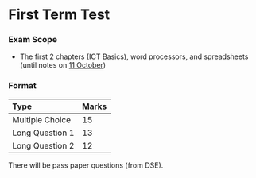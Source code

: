 # First Term Test #

### Exam Scope ###

- The first 2 chapters (ICT Basics), word processors, and spreadsheets (until notes on [11 October](/notes/11Oct.md))

### Format ###

| Type                 | Marks                   |
| :------------------- | :---------------------- |
| Multiple Choice      | 15                      |
| Long Question 1      | 13                      |
| Long Question 2      | 12                      |

There will be pass paper questions (from DSE).